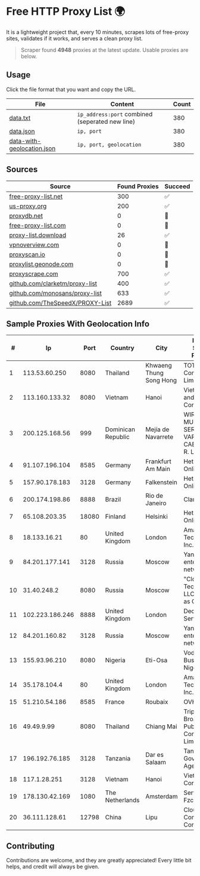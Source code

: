 
# Free HTTP Proxy List 🌍

It is a lightweight project that, every 10 minutes, scrapes lots of free-proxy sites, validates if it works, and serves a clean proxy list.


> Scraper found **4948** proxies at the latest update. Usable proxies are below.

## Usage

Click the file format that you want and copy the URL.


|File|Content|Count|
|----|-------|-----|
|[data.txt](https://raw.githubusercontent.com/themiralay/Proxy-List-World/master/data.txt)|`ip_address:port` combined (seperated new line)|380|
|[data.json](https://raw.githubusercontent.com/themiralay/Proxy-List-World/master/data.json)|`ip, port`|380|
|[data-with-geolocation.json](https://raw.githubusercontent.com/themiralay/Proxy-List-World/master/data-with-geolocation.json)|`ip, port, geolocation`|380|

## Sources

|Source|Found Proxies|Succeed|
|------|-------------|-------|
|[free-proxy-list.net](https://free-proxy-list.net)|300|✅|
|[us-proxy.org](https://www.us-proxy.org)|200|✅|
|[proxydb.net](http://proxydb.net)|0|🚫|
|[free-proxy-list.com](https://free-proxy-list.com/?page=&port=&type%5B%5D=http&type%5B%5D=https&up_time=0&search=Search)|0|🚫|
|[proxy-list.download](https://www.proxy-list.download/HTTP)|26|✅|
|[vpnoverview.com](https://vpnoverview.com/privacy/anonymous-browsing/free-proxy-servers)|0|🚫|
|[proxyscan.io](https://www.proxyscan.io)|0|🚫|
|[proxylist.geonode.com](https://proxylist.geonode.com/api/proxy-list?limit=300&page=1&sort_by=lastChecked&sort_type=desc&protocols=http,https)|0|🚫|
|[proxyscrape.com](https://api.proxyscrape.com/v2/?request=displayproxies&protocol=http&timeout=10000&country=all&ssl=all&anonymity=all)|700|✅|
|[github.com/clarketm/proxy-list](https://raw.githubusercontent.com/clarketm/proxy-list/master/proxy-list-raw.txt)|400|✅|
|[github.com/monosans/proxy-list](https://raw.githubusercontent.com/monosans/proxy-list/main/proxies/http.txt)|633|✅|
|[github.com/TheSpeedX/PROXY-List](https://raw.githubusercontent.com/TheSpeedX/PROXY-List/master/http.txt)|2689|✅|


## Sample Proxies With Geolocation Info

|#|Ip|Port|Country|City|Internet Service Provider|
|-|--|----|-------|----|-------------------------|
|1|113.53.60.250|8080|Thailand|Khwaeng Thung Song Hong|TOT Public Company Limited|
|2|113.160.133.32|8080|Vietnam|Hanoi|VietNam Post and Telecom Corporation|
|3|200.125.168.56|999|Dominican Republic|Mejía de Navarrete|WIRELESS MULTI SERVICE VARGAS CABRERA, S. R. L|
|4|91.107.196.104|8585|Germany|Frankfurt Am Main|Hetzner Online AG|
|5|157.90.178.183|3128|Germany|Falkenstein|Hetzner Online GmbH|
|6|200.174.198.86|8888|Brazil|Rio de Janeiro|Claro S.A|
|7|65.108.203.35|18080|Finland|Helsinki|Hetzner Online GmbH|
|8|18.133.16.21|80|United Kingdom|London|Amazon Technologies Inc.|
|9|84.201.177.141|3128|Russia|Moscow|Yandex enterprise network|
|10|31.40.248.2|8080|Russia|Moscow|"Cloud Technologies" LLC trading as Cloud.ru|
|11|102.223.186.246|8888|United Kingdom|London|Dedicated Servers|
|12|84.201.160.82|3128|Russia|Moscow|Yandex enterprise network|
|13|155.93.96.210|8080|Nigeria|Eti-Osa|Vodacom Business Nigeria|
|14|35.178.104.4|80|United Kingdom|London|Amazon Technologies Inc.|
|15|51.210.54.186|8585|France|Roubaix|OVH SAS|
|16|49.49.9.99|8080|Thailand|Chiang Mai|Triple T Broadband Public Company Limited|
|17|196.192.76.185|3128|Tanzania|Dar es Salaam|Tanzania e-Government Agency|
|18|117.1.28.251|3128|Vietnam|Hanoi|Viettel Corporation|
|19|178.130.42.169|1080|The Netherlands|Amsterdam|Servers Tech Fzco|
|20|36.111.128.61|12798|China|Lipu|Cloud Computing Corporation|



## Contributing

Contributions are welcome, and they are greatly appreciated! Every
little bit helps, and credit will always be given.

